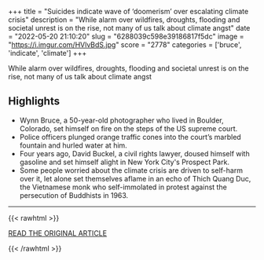 +++
title = "Suicides indicate wave of ‘doomerism’ over escalating climate crisis"
description = "While alarm over wildfires, droughts, flooding and societal unrest is on the rise, not many of us talk about climate angst"
date = "2022-05-20 21:10:20"
slug = "6288039c598e39186817f5dc"
image = "https://i.imgur.com/HVlvBdS.jpg"
score = "2778"
categories = ['bruce', 'indicate', 'climate']
+++

While alarm over wildfires, droughts, flooding and societal unrest is on the rise, not many of us talk about climate angst

## Highlights

- Wynn Bruce, a 50-year-old photographer who lived in Boulder, Colorado, set himself on fire on the steps of the US supreme court.
- Police officers plunged orange traffic cones into the court’s marbled fountain and hurled water at him.
- Four years ago, David Buckel, a civil rights lawyer, doused himself with gasoline and set himself alight in New York City's Prospect Park.
- Some people worried about the climate crisis are driven to self-harm over it, let alone set themselves aflame in an echo of Thich Quang Duc, the Vietnamese monk who self-immolated in protest against the persecution of Buddhists in 1963.

---

{{< rawhtml >}}
  <p class="article-category">
    <a target="_blank" href="https://www.theguardian.com/environment/2022/may/19/climate-suicides-despair-global-heating?CMP=share_btn_tw&amp;fbclid=IwAR0iUuMpSvQbieGGU5xn3a2DM6dsn7oSlzwXP-4HZcC3E7vuiRL6b_SUU_A">READ THE ORIGINAL ARTICLE</a>
  </p>
{{< /rawhtml >}}
